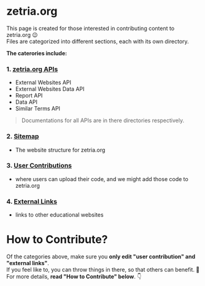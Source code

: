 # zetria.org

This page is created for those interested in contributing content to zetria.org 😉  
Files are categorized into different sections, each with its own directory.  
  
**The caterories include:**  
### 1. [zetria.org APIs](./api)
   - External Websites API
   - External Websites Data API
   - Report API
   - Data API
   - Similar Terms API
> Documentations for all APIs are in there directories respectively.  
### 2. [Sitemap](./sitemap)
   - The website structure for zetria.org
### 3. [User Contributions](./user-contribution)
   - where users can upload their code, and we might add those code to zetria.org
### 4. [External Links](./external-links)
   - links to other educational websites
    

# How to Contribute?

Of the categories above, make sure you **only edit "user contribution" and "external links"**.  
If you feel like to, you can throw things in there, so that others can benefit. 🌹  
For more details, **read "How to Contribute" below**. 👇
